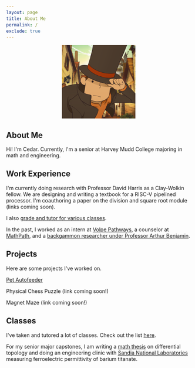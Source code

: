 ```yaml
---
layout: page
title: About Me
permalink: /
exclude: true
---
```


<div style="text-align: center">
  <img src="./assets/img/logo.png" alt="logo" width="200" />
</div>

## About Me

Hi! I'm Cedar. Currently, I'm a senior at Harvey Mudd College majoring in math and engineering.

## Work Experience

I'm currently doing research with Professor David Harris as a Clay-Wolkin fellow. We are designing and writing a textbook for a RISC-V pipelined processor. I'm coauthoring a paper on the division and square root module (links coming soon).

I also [grade and tutor for various classes](https://cturek.github.io/home/classes.html).

In the past, I worked as an intern at [Volpe Pathways](https://www.volpe.dot.gov/about-us/careers/student-and-recent-graduate-opportunities), a counselor at [MathPath](https://www.mathpath.org/), and a [backgammon researcher under Professor Arthur Benjamin](https://www.hmc.edu/about/2021/01/11/art-benjamin-is-backgammon-champ/).

## Projects

Here are some projects I've worked on.

[Pet Autofeeder](https://cturek.github.io/Autofeeder.html)

Physical Chess Puzzle (link coming soon!)

Magnet Maze (link coming soon!)

## Classes

I've taken and tutored a lot of classes. Check out the list [here](https://cturek.github.io/home/classes.html).

For my senior major capstones, I am writing a [math thesis](https://sites.google.com/g.hmc.edu/cturek) on differential topology and doing an engineering clinic with [Sandia National Laboratories](https://www.sandia.gov/) measuring ferroelectric permittivity of barium titanate. 